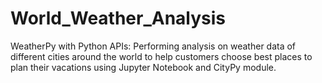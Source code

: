 # World_Weather_Analysis
 WeatherPy with Python APIs: Performing analysis on weather data of different cities around the world to help customers choose best places to plan their vacations using Jupyter Notebook and CityPy module. 

